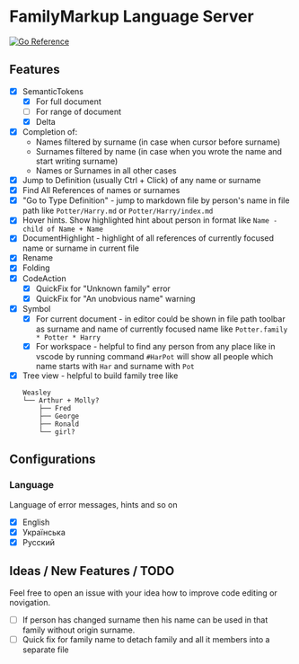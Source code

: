 # FamilyMarkup Language Server

[![Go Reference](https://pkg.go.dev/badge/github.com/redexp/familymarkup-lsp.svg)](https://pkg.go.dev/github.com/redexp/familymarkup-lsp)

## Features

- [x] SemanticTokens
  - [x] For full document
  - [ ] For range of document
  - [x] Delta
- [x] Completion of:
  - Names filtered by surname (in case when cursor before surname)
  - Surnames filtered by name (in case when you wrote the name and start writing surname)
  - Names or Surnames in all other cases
- [x] Jump to Definition (usually Ctrl + Click) of any name or surname
- [x] Find All References of names or surnames 
- [x] "Go to Type Definition" - jump to markdown file by person's name in file path like `Potter/Harry.md` or `Potter/Harry/index.md`
- [x] Hover hints. Show highlighted hint about person in format like `Name - child of Name + Name`
- [x] DocumentHighlight - highlight of all references of currently focused name or surname in current file
- [x] Rename
- [x] Folding
- [x] CodeAction
  - [x] QuickFix for "Unknown family" error
  - [x] QuickFix for "An unobvious name" warning
- [x] Symbol
  - [x] For current document - in editor could be shown in file path toolbar as surname and name of currently focused name like `Potter.family * Potter * Harry`
  - [x] For workspace - helpful to find any person from any place like in vscode by running command `#HarPot` will show all people which name starts with `Har` and surname with `Pot`
- [x] Tree view - helpful to build family tree like
    ```
    Weasley
    └── Arthur + Molly?
        ├── Fred
        ├── George
        ├── Ronald
        └── girl?
    ```

## Configurations

### Language

Language of error messages, hints and so on

- [x] English
- [x] Українська
- [x] Русский

## Ideas / New Features / TODO

Feel free to open an issue with your idea how to improve code editing or novigation.

- [ ] If person has changed surname then his name can be used in that family without origin surname.
- [ ] Quick fix for family name to detach family and all it members into a separate file